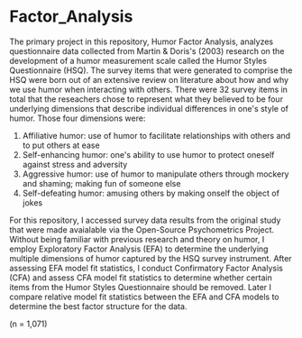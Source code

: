 # Factor_Analysis

The primary project in this repository, Humor Factor Analysis, analyzes questionnaire data collected from Martin & Doris's (2003) research on the development of a humor measurement scale called the Humor Styles Questionnaire (HSQ). The survey items that were generated to comprise the HSQ were born out of an extensive review on literature about how and why we use humor when interacting with others. There were 32 survey items in total that the reseachers chose to represent what they believed to be four underlying dimensions that describe individual differences in one's style of humor. Those four dimensions were:  

1) Affiliative humor: use of humor to facilitate relationships with others and to put others at ease 
2) Self-enhancing humor: one's ability to use humor to protect oneself against stress and adversity 
3) Aggressive humor: use of humor to manipulate others through mockery and shaming; making fun of someone else
4) Self-defeating humor: amusing others by making onself the object of jokes

For this repository, I accessed survey data results from the original study that were made avaialable via the Open-Source Psychometrics Project. Without being familiar with previous research and theory on humor, I employ Exploratory Factor Analysis (EFA) to determine the underlying multiple dimensions of humor captured by the HSQ survey instrument. After assessing EFA model fit statistics, I conduct Confirmatory Factor Analysis (CFA) and assess CFA model fit statistics to determine whether certain items from the Humor Styles Questionnaire should be removed. Later I compare relative model fit statistics between the EFA and CFA models to determine the best factor structure for the data.

(n = 1,071)
